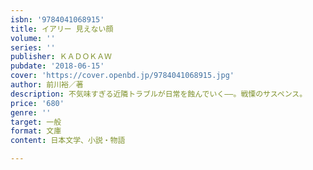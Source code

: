 ```yaml
---
isbn: '9784041068915'
title: イアリー 見えない顔
volume: ''
series: ''
publisher: ＫＡＤＯＫＡＷ
pubdate: '2018-06-15'
cover: 'https://cover.openbd.jp/9784041068915.jpg'
author: 前川裕／著
description: 不気味すぎる近隣トラブルが日常を蝕んでいく――。戦慄のサスペンス。
price: '680'
genre: ''
target: 一般
format: 文庫
content: 日本文学、小説・物語

---
```

